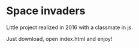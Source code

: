 # Space invaders

Little project realized in 2016 with a classmate in js. 

Just download, open index.html and enjoy!
